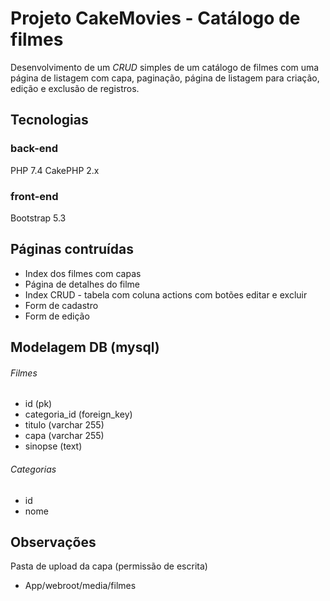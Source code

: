 # Projeto CakeMovies - Catálogo de filmes

Desenvolvimento de um *CRUD* simples de um catálogo de filmes com uma página de listagem com capa, paginação, página de listagem para criação, edição e exclusão de registros.

## Tecnologias
### back-end
PHP 7.4
CakePHP 2.x

### front-end
Bootstrap 5.3

## Páginas contruídas
- Index dos filmes com capas
- Página de detalhes do filme
- Index CRUD - tabela com coluna actions com botões editar e excluir
- Form de cadastro
- Form de edição

## Modelagem DB (mysql)
###### Filmes
- id (pk)
- categoria_id (foreign_key)
- titulo (varchar 255)
- capa (varchar 255)
- sinopse (text)

###### Categorias
- id
- nome

## Observações
Pasta de upload da capa (permissão de escrita)
- App/webroot/media/filmes